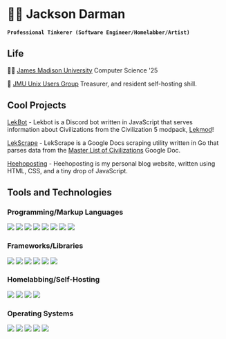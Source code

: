# 🐱‍💻 Jackson Darman
**`Professional Tinkerer (Software Engineer/Homelabber/Artist)`**

## Life

👨‍🎓 [James Madison University](https://www.jmu.edu/cise/cs/index.shtml) Computer Science '25

🐧 [JMU Unix Users Group](https://github.com/jmunixusers) Treasurer, and resident self-hosting shill.

## Cool Projects

[LekBot](https://github.com/jacksondarman/lekbot) - Lekbot is a Discord bot written in JavaScript that serves information about Civilizations from the Civilization 5 modpack, [Lekmod](https://github.com/EnormousApplePie/Lekmod)!

[LekScrape](https://github.com/jacksondarman/lekscrape) - LekScrape is a Google Docs scraping utility written in Go that parses data from the [Master List of Civilizations](https://docs.google.com/document/d/1Yy9z-pe9D4S_poTCRzLxmWCalY3QAo2MhGbuV17HmYM/edit) Google Doc.

[Heehoposting](https://heehoposting.xyz) - Heehoposting is my personal blog website, written using HTML, CSS, and a tiny drop of JavaScript. 

## Tools and Technologies

### Programming/Markup Languages
<div>
  <img src="https://img.shields.io/badge/html5-%23E34F26.svg?&style=for-the-badge&logo=html5&logoColor=white" />
  <img src="https://img.shields.io/badge/css3-%231572B6.svg?&style=for-the-badge&logo=css3&logoColor=white" />
  <img src="https://img.shields.io/badge/javascript-%23F7DF1E.svg?&style=for-the-badge&logo=javascript&logoColor=black" />
  <img src="https://img.shields.io/badge/python-%233776AB.svg?&style=for-the-badge&logo=python&logoColor=white" />
  <img src="https://img.shields.io/badge/c%20sharp-%23239120.svg?&style=for-the-badge&logo=c%20sharp&logoColor=white" />
  <img src="https://img.shields.io/badge/java-%23007396.svg?&style=for-the-badge&logo=java&logoColor=white" />
  <img src="https://img.shields.io/badge/go-%2300ADD8.svg?&style=for-the-badge&logo=go&logoColor=white" />
  <img src="https://img.shields.io/badge/c-%23A8B9CC.svg?&style=for-the-badge&logo=c&logoColor=black" />
</div>

### Frameworks/Libraries
<div>
   	<img src="https://img.shields.io/badge/unity-%23000000.svg?&style=for-the-badge&logo=unity&logoColor=white" />
   	<img src="https://img.shields.io/badge/flask-%23000000.svg?&style=for-the-badge&logo=flask&logoColor=white" />
    <img src="https://img.shields.io/badge/django-%23092E20.svg?&style=for-the-badge&logo=django&logoColor=white" />
    <img src="https://img.shields.io/badge/vue.js-%234FC08D.svg?&style=for-the-badge&logo=vue.js&logoColor=white" />
   	<img src="https://img.shields.io/badge/dot--net-%23512BD4.svg?&style=for-the-badge&logo=dot-net&logoColor=white" />
    <img src="https://img.shields.io/badge/bootstrap-%237952B3.svg?&style=for-the-badge&logo=bootstrap&logoColor=white" />
</div>

### Homelabbing/Self-Hosting
<div>
   	<img src="https://img.shields.io/badge/docker-%232496ED.svg?&style=for-the-badge&logo=docker&logoColor=white" />
    <img src="https://img.shields.io/badge/proxmox-%23E57000.svg?&style=for-the-badge&logo=proxmox&logoColor=white" />
    <img src="https://img.shields.io/badge/nginx-%23269539.svg?&style=for-the-badge&logo=nginx&logoColor=white" />
    <img src="https://img.shields.io/badge/truenas-%230095D5.svg?&style=for-the-badge&logo=truenas&logoColor=white" />
</div>

### Operating Systems
<div>
  <img src="https://img.shields.io/badge/windows-%230078D6.svg?&style=for-the-badge&logo=windows&logoColor=white" />
  <img src="https://img.shields.io/badge/linux-%23FCC624.svg?&style=for-the-badge&logo=linux&logoColor=black" />
  <img src="https://img.shields.io/badge/ubuntu-%23E95420.svg?&style=for-the-badge&logo=ubuntu&logoColor=white" />
  <img src="https://img.shields.io/badge/fedora-%23294172.svg?&style=for-the-badge&logo=fedora&logoColor=white" />
  <img src="https://img.shields.io/badge/arch%20linux-%231793D1.svg?&style=for-the-badge&logo=arch%20linux&logoColor=white" />
</div>
